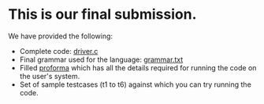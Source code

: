 # This is our final submission.
We have provided the following:
- Complete code: [driver.c](https://github.com/aditsawant/PPL_Assignment_1/blob/master/Group_46/driver.c)
- Final grammar used for the language: [grammar.txt](https://github.com/aditsawant/PPL_Assignment_1/blob/master/Group_46/grammar.txt)
- Filled [proforma](https://github.com/aditsawant/PPL_Assignment_1/blob/master/Group_46/proforma.docx) which has all the details required for running the code on the user's system. <br>
- Set of sample testcases (t1 to t6) against which you can try running the code.
